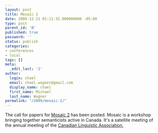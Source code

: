 ```yaml
---
layout: post
title: Mosaic 2
date: 2009-12-21 01:11:32.000000000 -05:00
type: post
parent_id: '0'
published: true
password: ''
status: publish
categories:
- conferences
- local
tags: []
meta:
  _edit_last: '2'
author:
  login: chael
  email: chael.wagner@gmail.com
  display_name: chael
  first_name: Michael
  last_name: Wagner
permalink: "/2009/mosaic-2/"
---
```

The call for papers for [Mosaic 2](http://mosaic2.wordpress.com/) has been posted. Mosaic is a workshop bringing together semanticists active in Canada. It's a satellite meeting of the annual meeting of the [Canadian Linguistic Association.](http://www.chass.utoronto.ca/~cla-acl/)

